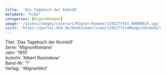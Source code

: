 ```yaml
---
title:  'Das Tagebuch der Komteß'
metadate: "hide"
categories: [MignonRomane]
image: '/assets/images/coverart/Mignon-Romane/1192277414_00000010.jpg'
visit: 'https://portal.dnb.de/bookviewer/view/1192277414#page/n0/mode/2up'
---
```

Titel: 'Das Tagebuch der Komteß' <br>
Serie: 'MignonRomane' <br>
Jahr: '1915' <br>
AutorIn: 'Albert Rosinskow' <br>
Band-Nr: '?' <br>
Verlag: ' MignonVerl'